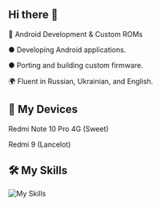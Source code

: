 ## Hi there 👋
🔹 Android Development & Custom ROMs

  ● Developing Android applications.

  ● Porting and building custom firmware.

🌍 Fluent in Russian, Ukrainian, and English.
## 📱 My Devices
  Redmi Note 10 Pro 4G (Sweet)

  Redmi 9 (Lancelot)
## 🛠 My Skills
![My Skills](https://skillicons.dev/icons?i=rust,kotlin,java,c)
